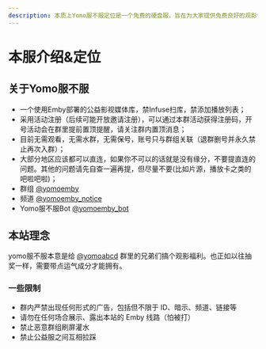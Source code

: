 ```yaml
---
description: 本质上Yomo服不服定位是一个免费的硬盘服，旨在为大家提供免费良好的观影体验
---
```


# 本服介绍&定位

## 关于Yomo服不服

* 一个使用Emby部署的公益影视媒体库，禁Infuse扫库，禁添加播放列表；
* 采用活动注册（后续可能开放邀请注册），可以通过本群活动获得注册码，开号活动会在群里提前置顶提醒，请关注群内置顶消息；
* 目前无需观看，无需水群，无需保号，账号只与群组关联（退群删号并永久禁止再次入群）；
* 大部分地区应该都可以直连，如果你不可以的话就是没有缘分，不要提直连的问题。其他的问题请先自查一遍再提，但尽量不要(比如片源，播放卡之类的吧啦吧啦)；
* 群组 [@yomoemby](https://t.me/yomoemby)
* 频道  [@yomoemby\_notice](https://t.me/yomoemby\_notice)
* Yomo服不服Bot [@yomoemby\_bot](https://t.me/yomoemby\_bot)

## 本站理念

yomo服不服本意是给 [@yomoabcd](https://t.me/yomoabcd) 群里的兄弟们搞个观影福利。也正如以往抽奖一样，需要带点运气成分才能拥有。

### 一些限制 <a href="#ru-qun-xu-zhi" id="ru-qun-xu-zhi"></a>

* 群内严禁出现任何形式的广告，包括但不限于 ID、暗示、频道、链接等
* 请勿在任何场合展示、露出本站的 Emby 线路（怕被打）
* 禁止恶意群组刷屏灌水
* 禁止公益服之间互相拉踩
